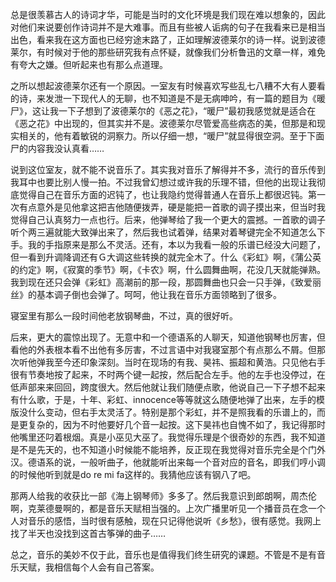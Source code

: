 <p>总是很羡慕古人的诗词才华，可能是当时的文化环境是我们现在难以想象的，因此对他们来说要创作诗词并不是大难事。而且有些被人诟病的句子在我看来已是相当出色，看来我在这方面也已经穷途末路了，正如理解波德莱尔的诗一样。说到波德莱尔，有时候对于他的那些研究我有点怀疑，就像我们分析鲁迅的文章一样，难免有夸大之嫌。但听起来也有那么点道理。</p><p>之所以想起波德莱尔还有一个原因。一室友有时候喜欢写些乱七八糟不大有人要看的诗，来发泄一下现代人的无聊，也不知道是不是无病呻吟，有一篇的题目为《暖尸》，这让我一下子想到了波德莱尔的《恶之花》，“暖尸”最初我感觉就是适合在《恶之花》中出现的，但其实并不是。波德莱尔尽管爱高些病态的美，但那是和现实相关的，他有着敏锐的洞察力。所以仔细一想，“暖尸”就显得很空洞。至于下面尸的内容我没认真看……</p><p>说到这位室友，就不能不说音乐了。其实我对音乐了解得并不多，流行的音乐传到我耳中也要比别人慢一拍。不过我曾幻想过或许我的乐理不错，但他的出现让我彻底觉得自己在音乐方面的迟钝了，也让我隐约觉得普通人在音乐上都很迟钝。第一次有点意外是见他拿这把吉他随便拨弄，硬是能把一首歌的调子摸出来，但当时我觉得自己认真努力一点也行。后来，他弹琴给了我一个更大的震撼。一首歌的调子听个两三遍就能大致弹出来了，然后我也试着弹，结果对着琴键完全不知道怎么下手。我的手指原来是那么不灵活。还有，本以为我看一般的乐谱已经没大问题了，但一看到升调降调还有Ｇ大调这些转换的就完全木了。什么《彩虹》啊，《蒲公英的约定》啊，《寂寞的季节》啊，《卡农》啊，什么圆舞曲啊，花没几天就能弹熟。我到现在还只会弹《彩虹》高潮前的那一段，那圆舞曲也只会一只手弹，《致爱丽丝》的基本调子倒也会弹了。呵呵，他让我在音乐方面领略到了很多。</p><p>寝室里有那么一段时间他老放钢琴曲，不过，真的很好听。</p><p>后来，更大的震惊出现了。无意中和一个德语系的人聊天，知道他钢琴也厉害，但看他的外表根本看不出他有多厉害，不过言语中对我寝室那个有点那么不屑。但那次听他弹我至今还印象深刻。当时在现场的有我、昊祎、振超和黄浩。只见他右手很有节奏地按了起来，不时两个键一起按，然后配合左手。他的左手也没停过，在低声部来来回回，跨度很大。然后他就让我们随便点歌，他说自己一下子想不起来有什么歌，于是，十年、彩虹、innocence等等就这么随便地弹了出来，左手的模版没什么变动，但右手太灵活了。特别是那个彩虹，并不是照我看的乐谱上的，而是更复杂的，因为不时他要好几个音一起按。这下昊祎也自愧不如了，我记得那时他嘴里还叼着根烟。真是小巫见大巫了。我觉得乐理是个很奇妙的东西，我不知道是不是先天的，也不知道小时候能不能培养，反正现在我觉得对音乐完全是个门外汉。德语系的说，一般听曲子，他就能听出来每一个音对应的音名，即我们哼小调的时候他听到就是do re mi fa这样的。我猜他应该有钢八了吧。</p><p>那两人给我的收获比一部《海上钢琴师》多多了。然后我意识到郎朗啊，周杰伦啊，克莱德曼啊的，都是音乐天赋相当强的。上次广播里听见一个播音员在念一个人对音乐的感悟，当时很有感触，现在只记得他说听《乡愁》，很有感觉。我网上找了半天也没找到这首古筝弹的曲子……</p><p>总之，音乐的美妙不仅于此，音乐也是值得我们终生研究的课题。不管是不是有音乐天赋，我相信每个人会有自己答案。</p>